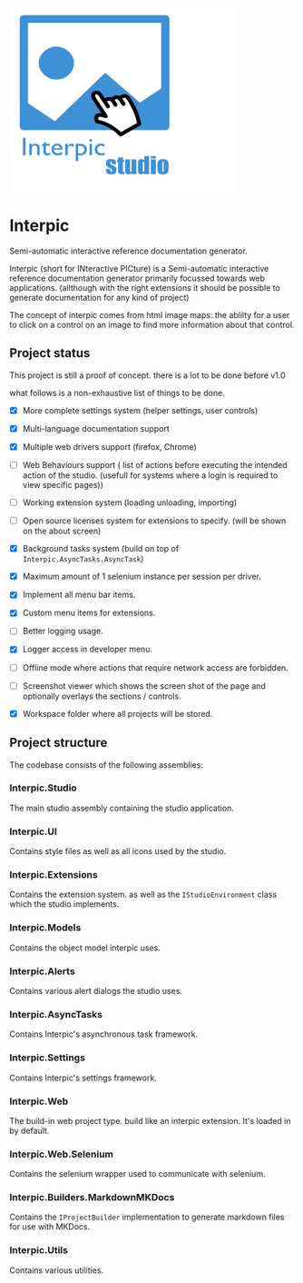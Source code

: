 <img src="https://github.com/lsieben97/Interpic/blob/master/src/Interpic.Icons/Icons/Logo.png" width="400" height="325"/>


# Interpic
Semi-automatic interactive reference documentation generator.  

Interpic (short for INteractive PICture) is a Semi-automatic interactive reference documentation generator primarily focussed towards web applications. (allthough with the right extensions it should be possible to generate documentation for any kind of project)  

The concept of interpic comes from html image maps: the ablilty for a user to click on a control on an image to find more information about that control.

## Project status
This project is still a proof of concept. there is a lot to be done before v1.0  

what follows is a non-exhaustive list of things to be done.
- [x] More complete settings system (helper settings, user controls) 
- [x] Multi-language documentation support
- [x] Multiple web drivers support (firefox, Chrome)
- [ ] Web Behaviours support ( list of actions before executing the intended action of the studio. (usefull for systems where a login is required to view specific pages))
- [ ] Working extension system (loading unloading, importing)
- [ ] Open source licenses system for extensions to specify. (will be shown on the about screen)
- [x] Background tasks system (build on top of `Interpic.AsyncTasks.AsyncTask`)
- [x] Maximum amount of 1 selenium instance per session per driver.
- [x] Implement all menu bar items.
- [x] Custom menu items for extensions.
- [ ] Better logging usage.
- [x] Logger access in developer menu.
- [ ] Offline mode where actions that require network access are forbidden.
- [ ] Screenshot viewer which shows the screen shot of the page and optionally overlays the sections / controls.
- [x] Workspace folder where all projects will be stored.


## Project structure
The codebase consists of the following assemblies:
### Interpic.Studio
The main studio assembly containing the studio application.
### Interpic.UI
Contains style files as well as all icons used by the studio.
### Interpic.Extensions
Contains the extension system. as well as the `IStudioEnvironment` class which the studio implements.
### Interpic.Models
Contains the object model interpic uses.
### Interpic.Alerts
Contains various alert dialogs the studio uses.
### Interpic.AsyncTasks
Contains Interpic's asynchronous task framework.
### Interpic.Settings
Contains Interpic's settings framework.
### Interpic.Web
The build-in web project type. build like an interpic extension. It's loaded in by default.
### Interpic.Web.Selenium
Contains the selenium wrapper used to communicate with selenium.
### Interpic.Builders.MarkdownMKDocs
Contains the `IProjectBuilder` implementation to generate markdown files for use with MKDocs.
### Interpic.Utils
Contains various utilities.
